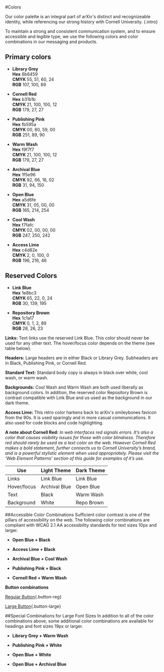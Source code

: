 #Colors

Our color palette is an integral part of arXiv's distinct and recognizeable identity, while referencing our strong history with Cornell University.
{.intro}

To maintain a strong and consistent communication system, and to ensure accessible and legible type, we use the following colors and color combinations in our messaging and products.

## Primary colors

<ul class="brand-colors">
  <li>
    <div class="color" style="background-color:#6b6459;"></div>
    <p><strong>Library Grey</strong><br>
    <strong>Hex</strong>&nbsp;6b6459<br>
    <strong>CMYK&nbsp;</strong>55, 51, 60, 24<br>
    <strong>RGB</strong> 107, 100, 89</p>
  </li>    
  <li>
    <div class="color" style="background-color:#B31B1B;"></div>
    <p><strong>Cornell Red</strong><br>
    <strong>Hex</strong>&nbsp;b31b1b<br>
    <strong>CMYK&nbsp;</strong>21, 100, 100, 12<br>
    <strong>RGB</strong> 179, 27, 27</p>
  </li>
  <li>
    <div class="color" style="background-color:#fb595a;"></div>
    <p><strong>Publishing Pink</strong><br>
    <strong>Hex</strong>&nbsp;fb595a<br>
    <strong>CMYK&nbsp;</strong>00, 80, 59, 00<br>
    <strong>RGB</strong> 251, 89, 90</p>
  </li>   
  <li>
    <div class="color" style="background-color:#f9f7f7;"></div>
    <p><strong>Warm Wash</strong><br>
    <strong>Hex</strong>&nbsp;f9f7f7<br>
    <strong>CMYK&nbsp;</strong>21, 100, 100, 12<br>
    <strong>RGB</strong> 179, 27, 27</p>
  </li>
  <li>
    <div class="color" style="background-color:#1f5e96;"></div>
    <p><strong>Archival Blue</strong><br>
    <strong>Hex</strong>&nbsp;1f5e96<br>
    <strong>CMYK&nbsp;</strong>92, 66, 16, 02<br>  
    <strong>RGB</strong> 31, 94, 150</p>
  </li>    
  <li>
    <div class="color" style="background-color:#a5d6fe;"></div>
    <p><strong>Open Blue</strong><br>  
    <strong>Hex</strong>&nbsp;a5d6fe<br>  
    <strong>CMYK&nbsp;</strong>31, 05, 00, 00<br>  
    <strong>RGB</strong> 165, 214, 254</p>
  </li>
  <li>
    <div class="color" style="background-color:#f7fafc;"></div>
    <p><strong>Cool Wash</strong><br>  
    <strong>Hex</strong>&nbsp;f7fafc<br>  
    <strong>CMYK&nbsp;</strong>02, 00, 00, 00<br>  
    <strong>RGB</strong> 247, 250, 242</p>
  </li>
  <li>
    <div class="color" style="background-color:#c4d82e;"></div>
    <p><strong>Access Lime</strong><br>  
    <strong>Hex</strong>&nbsp;c4d82e<br>  
    <strong>CMYK&nbsp;</strong>2, 0, 100, 0<br>  
    <strong>RGB</strong> 196, 216, 46</p>
  </li>
</ul>

## Reserved Colors

<ul class="brand-colors">
  <li>
    <div class="color" style="background-color:#1e8bc3;"></div>
    <p><strong>Link Blue</strong><br>  
    <strong>Hex</strong>&nbsp;1e8bc3<br>  
    <strong>CMYK&nbsp;</strong>65, 22, 0, 24<br>  
    <strong>RGB</strong> 30, 139, 195</p>
  </li>
  <li>
    <div class="color" style="background-color:#1c1a17;outline-style:solid;outline-color:white;outline-width:.5px;"></div>
    <p><strong>Repository Brown</strong><br>  
    <strong>Hex</strong>&nbsp;1c1a17<br>  
    <strong>CMYK&nbsp;</strong>0, 1, 2, 89<br>  
    <strong>RGB</strong> 28, 26, 23</p>
  </li>
</ul>

**Links:**  Text links use the reserved Link Blue. This color should never be used for any other text. The hover/focus color depends on the theme (see table below).

**Headers:** Large headers are in either Black or Library Grey. Subheaders are in Black,  Publishing Pink, or Cornell Red.

**Standard Text:** Standard body copy is always in black over white, cool wash, or warm wash.

**Backgrounds:** Cool Wash and Warm Wash are both used liberally as background colors. In addition, the reserved color Repository Brown is contrast compatible with Link Blue and us used as the background in our dark theme.

**Access Lime:** This retro color harkens back to arXiv's smileybones favicon from the 90s. It is used sparingly and in more casual communications. It also used for code blocks and code highlighting.

**A note about Cornell Red:** *In web interfaces red signals errors. It’s also a color that causes visibility issues for those with color blindness. Therefore red should rarely be used as a text color on the web. However Cornell Red makes a bold statement, further connects us to Cornell University’s brand, and is a powerful stylistic element when used appropriately. Please visit the ‘Web Element Patterns’ section of this guide for examples of it’s use.*

| Use                | Light Theme        | Dark Theme          |
| ------------------ | ------------------ | ------------------- |
| Links              | Link Blue      | Link Blue           |
| Hover/focus        | Archival Blue      | Open Blue           |
| Text        | Black      | Warm Wash           |
| Background        | White      | Repo Brown           |

##Accessible Color Combinations
Sufficient color contrast is one of the pillars of accessibility on the web. The following color combinations are compliant with WCAG 2.1 AA accessibility standards for text sizes 10px and larger.
<ul class="brand-colors">
  <li>
    <div class="color" style="background-color:#a5d6fe;"></div>
    <div class="color" style="background-color:#000000;"></div>
    <p><strong>Open Blue + Black</strong></p>
  </li>
  <li>
    <div class="color" style="background-color:#c4d82e;"></div>
    <div class="color" style="background-color:#000000;"></div>
    <p><strong>Access Lime + Black</strong></p>
  </li>
  <li>
    <div class="color" style="background-color:#1f5e96;"></div>
    <div class="color" style="background-color:#f7fafc;"></div>
    <p><strong>Archival Blue + Cool Wash</strong></p>
  </li>
  <li>
    <div class="color" style="background-color:#fb595a;"></div>
    <div class="color" style="background-color:#000000;"></div>
    <p><strong>Publishing Pink + Black</strong></p>
  </li>
  <li>
    <div class="color" style="background-color:#b31b1b;"></div>
    <div class="color" style="background-color:#f9f7f7;"></div>
    <p><strong>Cornell Red + Warm Wash</strong></p>
  </li>
</ul>

**Button combinations**

[Regular Button](testlinkonly){.button-reg}

[Large Button](testlinkonly){.button-large}

##Special Combinations for Large Font Sizes
In addition to all of the color combinations above, some additional color combinations are available for headings and font sizes 19px or larger.
<ul class="brand-colors">
  <li>
    <div class="color" style="background-color:#6b6459;"></div>
    <div class="color" style="background-color:#f9f7f7;"></div>
    <p><strong>Library Grey + Warm Wash</strong></p>
  </li>
  <li>
    <div class="color" style="background-color:#fb595a;"></div>
    <div class="color" style="background-color:#ffffff;"></div>
    <p><strong>Publishing Pink + White</strong></p>
  </li>
  <li>
    <div class="color" style="background-color:#a5d6fe;"></div>
    <div class="color" style="background-color:#ffffff;"></div>
    <p><strong>Open Blue + White</strong></p>
  </li>
  <li>
    <div class="color" style="background-color:#a5d6fe;"></div>
    <div class="color" style="background-color:#1f5e96;"></div>
    <p><strong>Open Blue + Archival Blue</strong></p>
  </li>
</ul>
